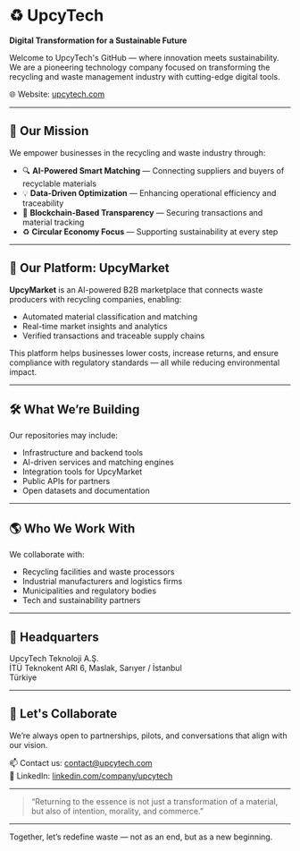 # ♻️ UpcyTech

**Digital Transformation for a Sustainable Future**

Welcome to UpcyTech's GitHub — where innovation meets sustainability. We are a pioneering technology company focused on transforming the recycling and waste management industry with cutting-edge digital tools.

🌐 Website: [upcytech.com](https://upcytech.com)

---

## 🚀 Our Mission

We empower businesses in the recycling and waste industry through:

- 🔍 **AI-Powered Smart Matching** — Connecting suppliers and buyers of recyclable materials
- 💡 **Data-Driven Optimization** — Enhancing operational efficiency and traceability
- 🔐 **Blockchain-Based Transparency** — Securing transactions and material tracking
- ♻️ **Circular Economy Focus** — Supporting sustainability at every step

---

## 🌿 Our Platform: UpcyMarket

**UpcyMarket** is an AI-powered B2B marketplace that connects waste producers with recycling companies, enabling:

- Automated material classification and matching
- Real-time market insights and analytics
- Verified transactions and traceable supply chains

This platform helps businesses lower costs, increase returns, and ensure compliance with regulatory standards — all while reducing environmental impact.

---

## 🛠️ What We’re Building

Our repositories may include:
- Infrastructure and backend tools
- AI-driven services and matching engines
- Integration tools for UpcyMarket
- Public APIs for partners
- Open datasets and documentation

---

## 🌎 Who We Work With

We collaborate with:
- Recycling facilities and waste processors
- Industrial manufacturers and logistics firms
- Municipalities and regulatory bodies
- Tech and sustainability partners

---

## 📍 Headquarters

UpcyTech Teknoloji A.Ş.  
İTÜ Teknokent ARI 6, Maslak, Sarıyer / İstanbul  
Türkiye

---

## 🤝 Let's Collaborate

We’re always open to partnerships, pilots, and conversations that align with our vision.

📫 Contact us: [contact@upcytech.com](mailto:contact@upcytech.com)  
🔗 LinkedIn: [linkedin.com/company/upcytech](https://linkedin.com/company/upcytech)

---

> “Returning to the essence is not just a transformation of a material, but also of intention, morality, and commerce.”

---

Together, let’s redefine waste — not as an end, but as a new beginning.
